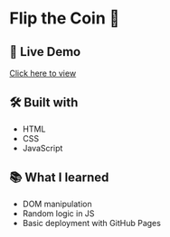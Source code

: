 # Flip the Coin 🎯

## 🔗 Live Demo
[Click here to view](https://navjotmaan.github.io/Flip-the-coin/)

## 🛠 Built with
- HTML
- CSS
- JavaScript

## 📚 What I learned
- DOM manipulation
- Random logic in JS
- Basic deployment with GitHub Pages

